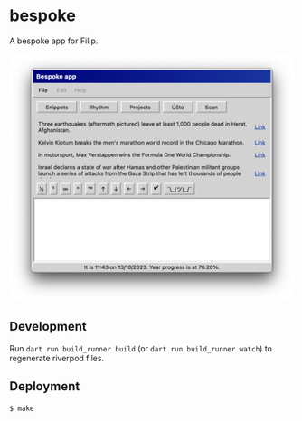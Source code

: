# bespoke

A bespoke app for Filip.

![An early screenshot of the bespoke app](https://raw.githubusercontent.com/filiph/bespoke/main/docs/screenshot-2023-10-13.png)


## Development

Run `dart run build_runner build` (or `dart run build_runner watch`)
to regenerate riverpod files.


## Deployment

```console
$ make
```
